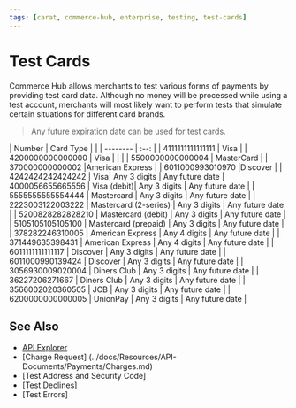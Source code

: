 ```yaml
---
tags: [carat, commerce-hub, enterprise, testing, test-cards]
---
```



# Test Cards

Commerce Hub allows merchants to test various forms of payments by providing test card data. Although no money will be processed while using a test account, merchants will most likely want to perform tests that simulate certain situations for different card brands.


<!-- theme: info -->
>Any future expiration date can be used for test cards.

| Number | Card Type | | 
| -------- | :--: |
| 4111111111111111 | Visa | 
| 4200000000000000 | Visa | | |
| 5500000000000004 | MasterCard |
| 370000000000002 |American Express |
| 6011000993010970 |Discover |
| 4242424242424242 |	Visa|	Any 3 digits |	Any future date
| 4000056655665556 |	Visa (debit)| Any 3 digits | 	Any future date |
| 5555555555554444 |	Mastercard |	Any 3 digits |	Any future date |
| 2223003122003222 |	Mastercard (2-series) |	Any 3 digits |	Any future date |
| 5200828282828210 |	Mastercard (debit) |	Any 3 digits |	Any future date |
| 5105105105105100 |	Mastercard (prepaid) |	Any 3 digits |	Any future date |
| 378282246310005 |	American Express | 	Any 4 digits |	Any future date |
| 371449635398431 |	American Express |	Any 4 digits |	Any future date |
| 6011111111111117 | Discover |	Any 3 digits |	Any future date |
| 6011000990139424 |	Discover |	Any 3 digits |	Any future date |
| 3056930009020004 |	Diners Club |	Any 3 digits |	Any future date |
| 36227206271667 |	Diners Club |	Any 3 digits |	Any future date |
| 3566002020360505 |	JCB |	Any 3 digits |	Any future date |
| 6200000000000005 |	UnionPay |	Any 3 digits |	Any future date |


## See Also


- [API Explorer](../api/?type=post&path=/payments/v1/charges)
- [Charge Request] (../docs/Resources/API-Documents/Payments/Charges.md)
- [Test Address and Security Code]
- [Test Declines]
- [Test Errors]


